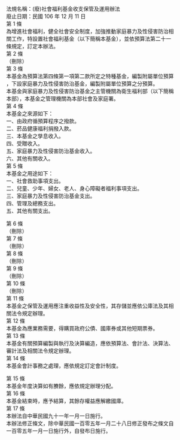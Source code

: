 法規名稱：(廢)社會福利基金收支保管及運用辦法  
廢止日期：民國 106 年 12 月 11 日  
第 1 條  
為增進社會福利，健全社會安全制度，加強推動家庭暴力及性侵害防治相  
關工作，特設置社會福利基金（以下簡稱本基金），並依預算法第二十一  
條規定，訂定本辦法。  
第 2 條  
（刪除）  
第 3 條  
本基金為預算法第四條第一項第二款所定之特種基金，編製附屬單位預算  
，下設家庭暴力及性侵害防治基金，編製附屬單位預算之分預算。  
本基金與家庭暴力及性侵害防治基金之主管機關為衛生福利部（以下簡稱  
本部），本基金之管理機關為本部社會及家庭署。  
第 4 條  
本基金之來源如下：  
一、由政府循預算程序之撥款。  
二、菸品健康福利捐撥入款。  
三、本基金之孳息收入。  
四、受贈收入。  
五、家庭暴力及性侵害防治基金收入。  
六、其他有關收入。  
第 5 條  
本基金之用途如下：  
一、社會救助事項支出。  
二、兒童、少年、婦女、老人、身心障礙者福利事項支出。  
三、家庭暴力及性侵害防治基金支出。  
四、管理及總務支出。  
五、其他有關支出。  


第 6 條  
（刪除）  
第 7 條  
（刪除）  
第 8 條  
（刪除）  
第 9 條  
（刪除）  
第 10 條  
（刪除）  
第 11 條  
本基金之保管及運用應注重收益性及安全性，其存儲並應依公庫法及其相  
關法令規定辦理。  
第 12 條  
本基金為應業務需要，得購買政府公債、國庫券或其他短期票券。  
第 13 條  
本基金有關預算編製與執行及決算編造，應依預算法、會計法、決算法、  
審計法及相關法令規定辦理。  
第 14 條  
本基金會計事務之處理，應依規定訂定會計制度。  


第 15 條  
本基金年度決算如有賸餘，應依規定辦理分配。  
第 16 條  
本基金結束時，應予結算，其餘存權益應解繳國庫。  
第 17 條  
本辦法自中華民國九十一年一月一日施行。  
本辦法修正條文，除中華民國一百零五年一月二十八日修正發布之條文自  
一百零五年一月一日施行外，自發布日施行。  


